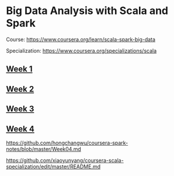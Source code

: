 # Big Data Analysis with Scala and Spark

Course: https://www.coursera.org/learn/scala-spark-big-data

Specialization: https://www.coursera.org/specializations/scala



## [Week 1](Week01.md)

## [Week 2](Week02.md)

## [Week 3](Week03.md)

## [Week 4](Week04.md)



https://github.com/hongchangwu/coursera-spark-notes/blob/master/Week04.md

https://github.com/xiaoyunyang/coursera-scala-specialization/edit/master/README.md